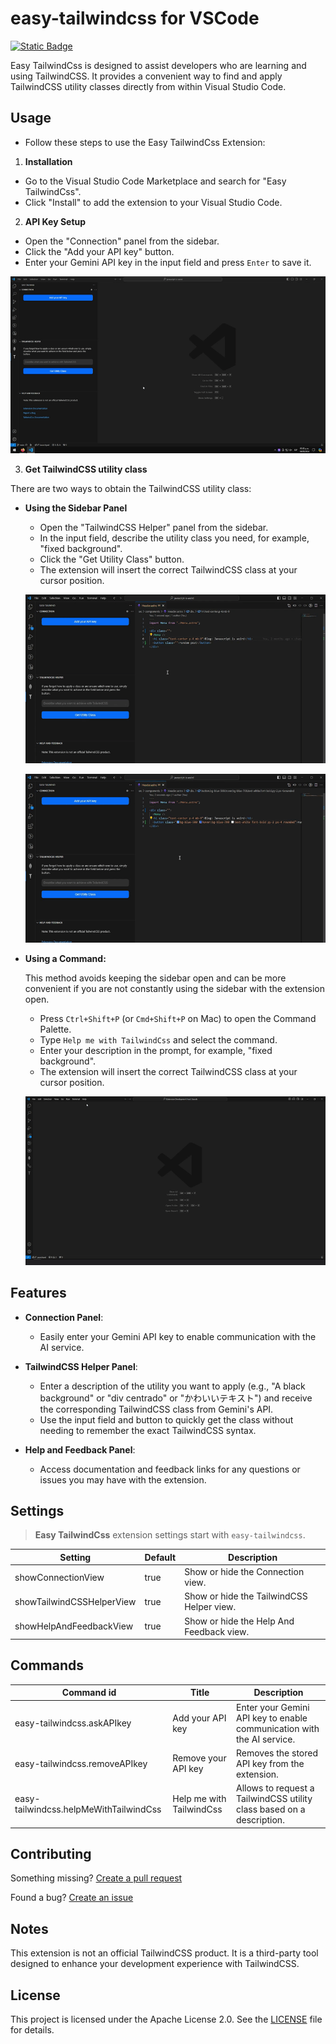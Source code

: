 # easy-tailwindcss for VSCode

[![Static Badge](https://img.shields.io/badge/Downloads-VSCode_Marketplace-blue)](https://marketplace.visualstudio.com/items?itemName=josenromero.easy-tailwindcss)

Easy TailwindCss is designed to assist developers who are learning and using TailwindCSS. 
It provides a convenient way to find and apply TailwindCSS utility classes directly from within Visual Studio Code.

## Usage

- Follow these steps to use the Easy TailwindCss Extension:

1. **Installation**
  - Go to the Visual Studio Code Marketplace and search for "Easy TailwindCss".
  - Click "Install" to add the extension to your Visual Studio Code.

2. **API Key Setup**
  - Open the "Connection" panel from the sidebar.
  - Click the "Add your API key" button.
  - Enter your Gemini API key in the input field and press `Enter` to save it.

  ![Add api key](https://raw.githubusercontent.com/JosenRomero/easy-tailwindcss/main/images/add_api_key.gif)
  
3. **Get TailwindCSS utility class**

  There are two ways to obtain the TailwindCSS utility class:

  - **Using the Sidebar Panel**

    - Open the "TailwindCSS Helper" panel from the sidebar.
    - In the input field, describe the utility class you need, for example, "fixed background".
    - Click the "Get Utility Class" button.
    - The extension will insert the correct TailwindCSS class at your cursor position.

    ![Get tailwindcss utility class 01](https://raw.githubusercontent.com/JosenRomero/easy-tailwindcss/main/images/get_tailwindcss_utility_class_01.gif)

    ![Get tailwindcss utility class 02](https://raw.githubusercontent.com/JosenRomero/easy-tailwindcss/main/images/get_tailwindcss_utility_class_02.gif)

  - **Using a Command:**

    This method avoids keeping the sidebar open and can be more convenient if you are not constantly using the sidebar with the extension open.

    - Press `Ctrl+Shift+P` (or `Cmd+Shift+P` on Mac) to open the Command Palette.
    - Type `Help me with TailwindCss` and select the command.
    - Enter your description in the prompt, for example, "fixed background".
    - The extension will insert the correct TailwindCSS class at your cursor position.

    ![Get tailwindcss utility class 03](https://raw.githubusercontent.com/JosenRomero/easy-tailwindcss/main/images/get_tailwindcss_utility_class_03.gif)


## Features

- **Connection Panel**:
  - Easily enter your Gemini API key to enable communication with the AI service.

- **TailwindCSS Helper Panel**:
  - Enter a description of the utility you want to apply (e.g., "A black background" or "div centrado" or "かわいいテキスト") and receive the corresponding TailwindCSS class from Gemini's API.
  - Use the input field and button to quickly get the class without needing to remember the exact TailwindCSS syntax.

- **Help and Feedback Panel**:
  - Access documentation and feedback links for any questions or issues you may have with the extension.

## Settings

> **Easy TailwindCss** extension settings start with `easy-tailwindcss`.

| Setting                   | Default | Description                               |
|---------------------------|---------|-------------------------------------------|
| showConnectionView        | true    | Show or hide the Connection view.         |
| showTailwindCSSHelperView | true    | Show or hide the TailwindCSS Helper view. |
| showHelpAndFeedbackView   | true    | Show or hide the Help And Feedback view.  |

## Commands

| Command id                             | 	Title                   | Description                                                            |
|----------------------------------------|--------------------------|------------------------------------------------------------------------|
| easy-tailwindcss.askAPIkey             | Add your API key         | Enter your Gemini API key to enable communication with the AI service. |
| easy-tailwindcss.removeAPIkey          | Remove your API key      | Removes the stored API key from the extension.                         |
| easy-tailwindcss.helpMeWithTailwindCss | Help me with TailwindCss |	Allows to request a TailwindCSS utility class based on a description.  |

## Contributing

Something missing? [Create a pull request](https://github.com/JosenRomero/easy-tailwindcss/pulls)

Found a bug? [Create an issue](https://github.com/JosenRomero/easy-tailwindcss/issues)

## Notes
This extension is not an official TailwindCSS product. 
It is a third-party tool designed to enhance your development experience with TailwindCSS.

## License

This project is licensed under the Apache License 2.0. See the [LICENSE](https://github.com/JosenRomero/easy-tailwindcss/blob/main/LICENSE.txt) file for details.
